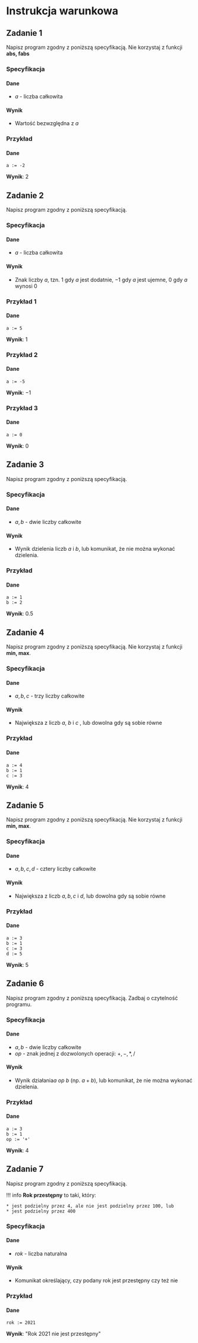 # Instrukcja warunkowa

## Zadanie 1

Napisz program zgodny z poniższą specyfikacją. Nie korzystaj z funkcji **abs, fabs**

### Specyfikacja

#### Dane

* $a$ - liczba całkowita

#### Wynik

* Wartość bezwzględna z $a$

### Przykład

#### Dane

```
a := -2
```

**Wynik**: $2$ 

## Zadanie 2

Napisz program zgodny z poniższą specyfikacją.

### Specyfikacja

#### Dane

* $a$ - liczba całkowita

#### Wynik

* Znak liczby $a$, tzn. $1$ gdy $a$ jest dodatnie, $-1$ gdy $a$ jest ujemne, $0$ gdy $a$ wynosi $0$ 

### Przykład 1

#### Dane

```
a := 5
```

**Wynik**: $1$ 

### Przykład 2

#### Dane

```
a := -5
```

**Wynik**: $-1$ 

### Przykład 3

#### Dane

```
a := 0
```

**Wynik**: $0$ 

## Zadanie 3

Napisz program zgodny z poniższą specyfikacją.

### Specyfikacja

#### Dane

* $a, b$ - dwie liczby całkowite

#### Wynik

* Wynik dzielenia liczb $a$ i $b$, lub komunikat, że nie można wykonać dzielenia.

### Przykład

#### Dane

```
a := 1
b := 2
```

**Wynik**: $0.5$ 

## Zadanie 4

Napisz program zgodny z poniższą specyfikacją. Nie korzystaj z funkcji **min, max**.

### Specyfikacja

#### Dane

* $a, b, c$ - trzy liczby całkowite

#### Wynik

* Największa z liczb $a$, $b$ i $c$ , lub dowolna gdy są sobie równe

### Przykład

#### Dane

```
a := 4
b := 1
c := 3
```

**Wynik**: $4$ 

## Zadanie 5

Napisz program zgodny z poniższą specyfikacją. Nie korzystaj z funkcji **min, max**.

### Specyfikacja

#### Dane

* $a, b, c, d$ - cztery liczby całkowite

#### Wynik

* Największa z liczb $a, b, c$ i $d$, lub dowolna gdy są sobie równe

### Przykład

#### Dane

```
a := 3
b := 1
c := 3
d := 5
```

**Wynik**: $5$ 

## Zadanie 6

Napisz program zgodny z poniższą specyfikacją. Zadbaj o czytelność programu.

### Specyfikacja

#### Dane

* $a, b$ - dwie liczby całkowite
* $op$ - znak jednej z dozwolonych operacji: $+,-,*,/$ 

#### Wynik

* Wynik działania$a\ op\ b$ (np. $a+b$), lub komunikat, że nie można wykonać dzielenia.

### Przykład

#### Dane

```
a := 3
b := 1
op := '+'
```

**Wynik**: $4$ 

## Zadanie 7

Napisz program zgodny z poniższą specyfikacją.

!!! info
	**Rok przestępny** to taki, który:
	
	* jest podzielny przez 4, ale nie jest podzielny przez 100, lub
	* jest podzielny przez 400

### Specyfikacja

#### Dane

* $rok$ - liczba naturalna

#### Wynik

* Komunikat określający, czy podany rok jest przestępny czy też nie

### Przykład

#### Dane

```
rok := 2021
```

**Wynik**:  "Rok 2021 nie jest przestępny"
